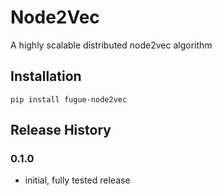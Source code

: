 # Node2Vec

A highly scalable distributed node2vec algorithm

## Installation
```
pip install fugue-node2vec
```


## Release History

### 0.1.0
* initial, fully tested release
